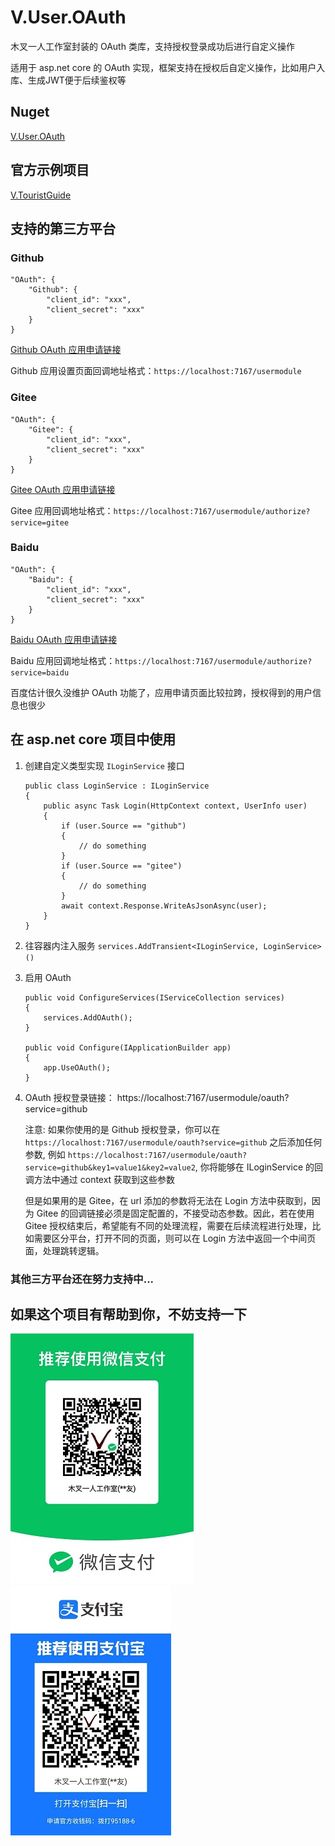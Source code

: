﻿# V.User.OAuth

木叉一人工作室封装的 OAuth 类库，支持授权登录成功后进行自定义操作

适用于 asp.net core 的 OAuth 实现，框架支持在授权后自定义操作，比如用户入库、生成JWT便于后续鉴权等

## Nuget

[V.User.OAuth](https://www.nuget.org/packages/V.User.OAuth)

## 官方示例项目
[V.TouristGuide](https://github.com/venyowong/V.TouristGuide)

## 支持的第三方平台

### Github

```
"OAuth": {
    "Github": {
        "client_id": "xxx",
        "client_secret": "xxx"
    }
}
```
[Github OAuth 应用申请链接](https://github.com/settings/developers)

Github 应用设置页面回调地址格式：`https://localhost:7167/usermodule`

### Gitee

```
"OAuth": {
    "Gitee": {
        "client_id": "xxx",
        "client_secret": "xxx"
    }
}
```
[Gitee OAuth 应用申请链接](https://gitee.com/oauth/applications)

Gitee 应用回调地址格式：`https://localhost:7167/usermodule/authorize?service=gitee`

### Baidu

```
"OAuth": {
    "Baidu": {
        "client_id": "xxx",
        "client_secret": "xxx"
    }
}
```

[Baidu OAuth 应用申请链接](http://developer.baidu.com/console#app/project)

Baidu 应用回调地址格式：`https://localhost:7167/usermodule/authorize?service=baidu`

百度估计很久没维护 OAuth 功能了，应用申请页面比较拉跨，授权得到的用户信息也很少

## 在 asp.net core 项目中使用

1. 创建自定义类型实现 `ILoginService` 接口
    ```
    public class LoginService : ILoginService
    {
        public async Task Login(HttpContext context, UserInfo user)
        {
            if (user.Source == "github")
            {
                // do something
            }
            if (user.Source == "gitee")
            {
                // do something
            }
            await context.Response.WriteAsJsonAsync(user);
        }
    }
    ```
2. 往容器内注入服务 `services.AddTransient<ILoginService, LoginService>()`
3. 启用 OAuth
    ```
    public void ConfigureServices(IServiceCollection services)
    {
        services.AddOAuth();
    }

    public void Configure(IApplicationBuilder app)
    {
        app.UseOAuth();
    }
    ```
4. OAuth 授权登录链接： https://localhost:7167/usermodule/oauth?service=github

    注意: 如果你使用的是 Github 授权登录，你可以在 `https://localhost:7167/usermodule/oauth?service=github` 之后添加任何参数, 例如 `https://localhost:7167/usermodule/oauth?service=github&key1=value1&key2=value2`, 你将能够在 ILoginService 的回调方法中通过 context 获取到这些参数
    
    但是如果用的是 Gitee，在 url 添加的参数将无法在 Login 方法中获取到，因为 Gitee 的回调链接必须是固定配置的，不接受动态参数。因此，若在使用 Gitee 授权结束后，希望能有不同的处理流程，需要在后续流程进行处理，比如需要区分平台，打开不同的页面，则可以在 Login 方法中返回一个中间页面，处理跳转逻辑。

### 其他三方平台还在努力支持中...

## 如果这个项目有帮助到你，不妨支持一下

![](https://raw.githubusercontent.com/venyowong/V.ClassLibrary/main/imgs/%E5%BE%AE%E4%BF%A1%E6%94%B6%E6%AC%BE%E7%A0%81.jpg)
![](https://raw.githubusercontent.com/venyowong/V.ClassLibrary/main/imgs/%E6%94%AF%E4%BB%98%E5%AE%9D%E6%94%B6%E6%AC%BE%E7%A0%81.jpg)